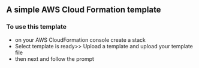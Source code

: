 ## A simple AWS Cloud Formation template


### To use this template 
- on your AWS CloudFormation console create a stack
- Select template is ready>> Upload a template and upload your template file
- then next and follow the prompt
